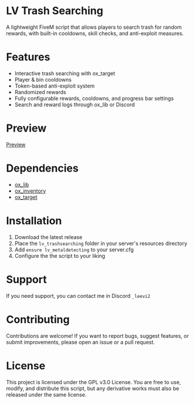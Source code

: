 # LV Trash Searching
A lightweight FiveM script that allows players to search trash for random rewards, with built-in cooldowns, skill checks, and anti-exploit measures.

# Features
- Interactive trash searching with ox_target
- Player & bin cooldowns
- Token-based anti-exploit system
- Randomized rewards
- Fully configurable rewards, cooldowns, and progress bar settings
- Search and reward logs through ox_lib or Discord

# Preview
[Preview](https://streamable.com/8onq12)

# Dependencies
- [ox_lib](https://github.com/CommunityOx/ox_lib)
- [ox_inventory](https://github.com/CommunityOx/ox_inventory)
- [ox_target](https://github.com/CommunityOx/ox_target)

# Installation
1. Download the latest release
2. Place the `lv_trashsearching` folder in your server's resources directory
4. Add `ensure lv_metaldetecting` to your server.cfg
5. Configure the the script to your liking

# Support
If you need support, you can contact me in Discord `_leevi2`

# Contributing
Contributions are welcome! If you want to report bugs, suggest features, or submit improvements, please open an issue or a pull request.

# License
This project is licensed under the GPL v3.0 License. You are free to use, modify, and distribute this script, but any derivative works must also be released under the same license.

